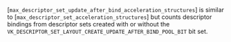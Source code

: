 [`max_descriptor_set_update_after_bind_acceleration_structures`] is similar
to [`max_descriptor_set_acceleration_structures`] but counts descriptor
bindings from descriptor sets created with or without the
`VK_DESCRIPTOR_SET_LAYOUT_CREATE_UPDATE_AFTER_BIND_POOL_BIT` bit
set.